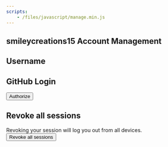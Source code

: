 ```yaml
---
scripts:
    - /files/javascript/manage.min.js
---
```

## smileycreations15 Account Management
<h2>Username</h2>
<p id="username-state"></p>
<h2>GitHub Login</h2>
<button onclick="authorize()">Authorize</button>
<p id="load"></p>
<h2>Revoke all sessions</h2>
Revoking your session will log you out from all devices.<br>
<button onclick="revoke()" id="revoke">Revoke all sessions</button>

